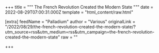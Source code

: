 
+++
title = """
The French Revolution Created the Modern State
"""
date = 2022-08-29T07:00:31.000Z
template = "html_content/raw.html"

[extra]
feedName = "Palladium"
author = "Various"
originalLink = "/2022/08/29/the-french-revolution-created-the-modern-state/?utm_source=rss&utm_medium=rss&utm_campaign=the-french-revolution-created-the-modern-state"
raw = ""

+++

